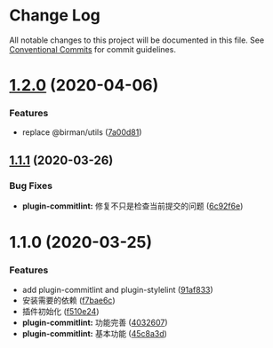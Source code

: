 # Change Log

All notable changes to this project will be documented in this file.
See [Conventional Commits](https://conventionalcommits.org) for commit guidelines.

# [1.2.0](https://github.com/walrusjs/plugins/compare/@walrus/plugin-commitlint@1.1.1...@walrus/plugin-commitlint@1.2.0) (2020-04-06)

### Features

- replace @birman/utils ([7a00d81](https://github.com/walrusjs/plugins/commit/7a00d81f4c85249e37686d8b9b5905db9968f5a1))

## [1.1.1](https://github.com/walrusjs/plugins/compare/@walrus/plugin-commitlint@1.1.0...@walrus/plugin-commitlint@1.1.1) (2020-03-26)

### Bug Fixes

- **plugin-commitlint:** 修复不只是检查当前提交的问题 ([6c92f6e](https://github.com/walrusjs/plugins/commit/6c92f6ecb0a73d1ea844b9fc95038d66755b5bd6))

# 1.1.0 (2020-03-25)

### Features

- add plugin-commitlint and plugin-stylelint ([91af833](https://github.com/walrusjs/plugins/commit/91af833f7defc98757be917b0ae0e2693067c853))
- 安装需要的依赖 ([f7bae6c](https://github.com/walrusjs/plugins/commit/f7bae6c49f94062356484791dfefb56f41796dac))
- 插件初始化 ([f510e24](https://github.com/walrusjs/plugins/commit/f510e24139c284ed8b6aa00ed030bf286ae3e52c))
- **plugin-commitlint:** 功能完善 ([4032607](https://github.com/walrusjs/plugins/commit/40326079abe73daa4d71a05cf0bb726df370bf7e))
- **plugin-commitlint:** 基本功能 ([45c8a3d](https://github.com/walrusjs/plugins/commit/45c8a3d7b9f9a3c58e5708c39807db9a643bbb67))

